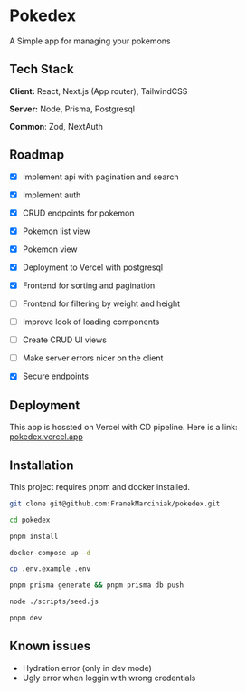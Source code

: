 
# Pokedex

A Simple app for managing your pokemons


## Tech Stack

**Client:** React, Next.js (App router), TailwindCSS

**Server:** Node, Prisma, Postgresql

**Common**: Zod, NextAuth




## Roadmap

- [x]  Implement api with pagination and search
- [x]  Implement auth
- [x]  CRUD endpoints for pokemon
- [x]  Pokemon list view
- [x]  Pokemon view
- [x]  Deployment to Vercel with postgresql
- [x]  Frontend for sorting and pagination
- [ ]  Frontend for filtering by weight and height
- [ ]  Improve look of loading components
- [ ]  Create CRUD UI views 
- [ ]  Make server errors nicer on the client
- [x]  Secure endpoints


## Deployment

This app is hossted on Vercel with CD pipeline.
Here is a link: [pokedex.vercel.app](https://pokedex-eight-woad.vercel.app)

## Installation

This project requires pnpm and docker installed.

```bash
git clone git@github.com:FranekMarciniak/pokedex.git
```

```bash
cd pokedex
```

```bash
pnpm install
```

```bash
docker-compose up -d
```

```bash
cp .env.example .env
```

```bash 
pnpm prisma generate && pnpm prisma db push
```

```bash
node ./scripts/seed.js
```

```bash
pnpm dev
```

    
## Known issues

- Hydration error (only in dev mode)
- Ugly error when loggin with wrong credentials
